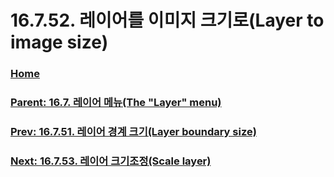 # 16.7.52. 레이어를 이미지 크기로(Layer to image size)

### [Home](./00-home.md)
### [Parent: 16.7. 레이어 메뉴(The "Layer" menu)](./16-07-00-the-layer-menu.md)
### [Prev: 16.7.51. 레이어 경계 크기(Layer boundary size)](./16-07-51-layer_boundary_size.md)
### [Next: 16.7.53. 레이어 크기조정(Scale layer)](./16-07-53-scale_layer.md)
